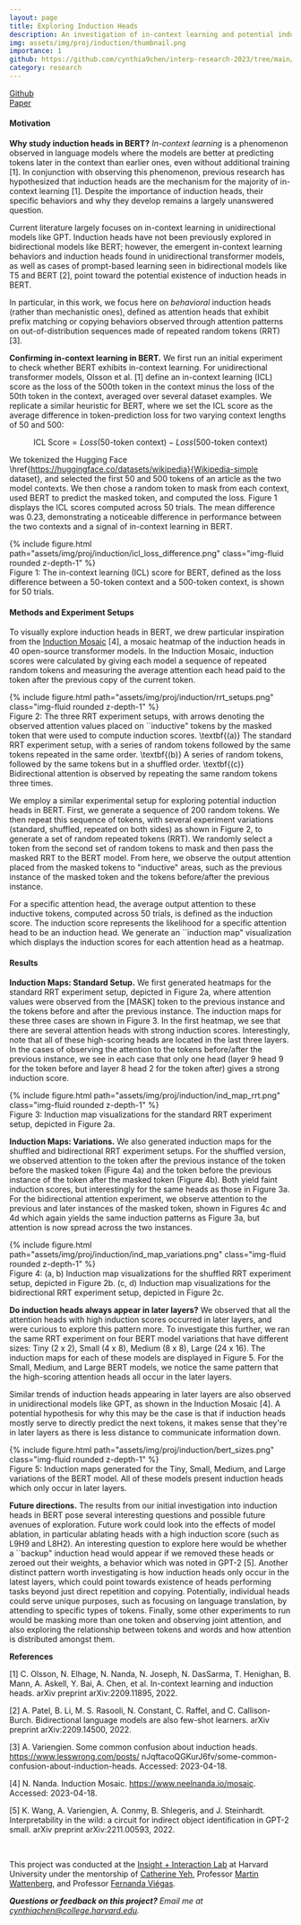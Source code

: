 ```yaml
---
layout: page
title: Exploring Induction Heads
description: An investigation of in-context learning and potential induction heads in BERT.
img: assets/img/proj/induction/thumbnail.png
importance: 1
github: https://github.com/cynthia9chen/interp-research-2023/tree/main/Induction%20Heads
category: research
---
```



<div class = "projheader">
    <div class="links"><a href='https://github.com/cynthia9chen/interp-research-2023/tree/main/Induction%20Heads' class="btn z-depth-0" role="button"> <i class="fab fa-github gh-icon"></i> Github</a></div>
    <div class="links"><a href='https://drive.google.com/file/d/1bQnSFELkAILxAKDd1Z7lZ1eG6qKqss9w/view?usp=share_link' class="btn z-depth-0" role="button"> Paper </a></div>
</div>


#### Motivation
**Why study induction heads in BERT?** *In-context learning* is a phenomenon observed in language models where the models are better at predicting tokens later in the context than earlier ones, even without additional training [1]. In conjunction with observing this phenomenon, previous research has hypothesized that induction heads are the mechanism for the majority of in-context learning [1]. Despite the importance of induction heads, their specific behaviors and why they develop remains a largely unanswered question.

Current literature largely focuses on in-context learning in unidirectional models like GPT. Induction heads have not been previously explored in bidirectional models like BERT; however, the emergent in-context learning behaviors and induction heads found in unidirectional transformer models, as well as cases of prompt-based learning seen in bidirectional models like T5 and BERT [2], point toward the potential existence of induction heads in BERT.  

In particular, in this work, we focus here on *behavioral* induction heads (rather than mechanistic ones), defined as attention heads that exhibit prefix matching or copying behaviors observed through attention patterns on out-of-distribution sequences made of repeated random tokens (RRT) [3].

**Confirming in-context learning in BERT.** We first run an initial experiment to check whether BERT exhibits in-context learning. For unidirectional transformer models, Olsson et al. [1] define an in-context learning (ICL) score as the loss of the 500th token in the context minus the loss of the 50th token in the context, averaged over several dataset examples. We replicate a similar heuristic for BERT, where we set the ICL score as the average difference in token-prediction loss for two varying context lengths of 50 and 500:

$$\textrm{ICL Score} = Loss(50 \textrm{-token context}) - Loss(500 \textrm{-token context})$$

We tokenized the Hugging Face \href{https://huggingface.co/datasets/wikipedia}{Wikipedia-simple dataset}, and selected the first 50 and 500 tokens of an article as the two model contexts. We then chose a random token to mask from each context, used BERT to predict the masked token, and computed the loss. Figure 1 displays the ICL scores computed across 50 trials. The mean difference was 0.23, demonstrating a noticeable difference in performance between the two contexts and a signal of in-context learning in BERT.

<div class="row justify-content-sm-center">
    <div class="col-sm-6 mt-3 mt-md-0">
        {% include figure.html path="assets/img/proj/induction/icl_loss_difference.png" class="img-fluid rounded z-depth-1" %}
    </div>
</div>
<div class="caption">
    Figure 1: The in-context learning (ICL) score for BERT, defined as the loss difference between a 50-token context and a 500-token context, is shown for 50 trials.
</div>


#### Methods and Experiment Setups
To visually explore induction heads in BERT, we drew particular inspiration from the [Induction Mosaic](https://www.neelnanda.io/mosaic) [4], a mosaic heatmap of the induction heads in 40 open-source transformer models. In the Induction Mosaic, induction scores were calculated by giving each model a sequence of repeated random tokens and measuring the average attention each head paid to the token after the previous copy of the current token.

<div class="row justify-content-sm-center">
    <div class="col-sm-10 mt-3 mt-md-0">
        {% include figure.html path="assets/img/proj/induction/rrt_setups.png" class="img-fluid rounded z-depth-1" %}
    </div>
</div>
<div class="caption">
    Figure 2: The three RRT experiment setups, with arrows denoting the observed attention values placed on ``inductive" tokens by the masked token that were used to compute induction scores. \textbf{(a)} The standard RRT experiment setup, with a series of random tokens followed by the same tokens repeated in the same order. \textbf{(b)} A series of random tokens, followed by the same tokens but in a shuffled order. \textbf{(c)} Bidirectional attention is observed by repeating the same random tokens three times.
</div>

We employ a similar experimental setup for exploring potential induction heads in BERT. First, we generate a sequence of 200 random tokens. We then repeat this sequence of tokens, with several experiment variations (standard, shuffled, repeated on both sides) as shown in Figure 2, to generate a set of random repeated tokens (RRT). We randomly select a token from the second set of random tokens to mask and then pass the masked RRT to the BERT model. From here, we observe the output attention placed from the masked tokens to "inductive" areas, such as the previous instance of the masked token and the tokens before/after the previous instance. 

For a specific attention head, the average output attention to these inductive tokens, computed across 50 trials, is defined as the induction score. The induction score represents the likelihood for a specific attention head to be an induction head. We generate an ``induction map" visualization which displays the induction scores for each attention head as a heatmap.

#### Results

**Induction Maps: Standard Setup.** We first generated heatmaps for the standard RRT experiment setup, depicted in Figure 2a, where attention values were observed from the [MASK] token to the previous instance and the tokens before and after the previous instance. The induction maps for these three cases are shown in Figure 3. In the first heatmap, we see that there are several attention heads with strong induction scores. Interestingly, note that all of these high-scoring heads are located in the last three layers. In the cases of observing the attention to the tokens before/after the previous instance, we see in each case that only one head (layer 9 head 9 for the token before and layer 8 head 2 for the token after) gives a strong induction score.  

<div class="row justify-content-sm-center">
    <div class="col-sm-12 mt-3 mt-md-0">
        {% include figure.html path="assets/img/proj/induction/ind_map_rrt.png" class="img-fluid rounded z-depth-1" %}
    </div>
</div>
<div class="caption">
    Figure 3: Induction map visualizations for the standard RRT experiment setup, depicted in Figure 2a.
</div>

**Induction Maps: Variations.** We also generated induction maps for the shuffled and bidirectional RRT experiment setups. For the shuffled version, we observed attention to the token after the previous instance of the token before the masked token (Figure 4a) and the token before the previous instance of the token after the masked token (Figure 4b). Both yield faint induction scores, but interestingly for the same heads as those in Figure 3a. For the bidirectional attention experiment, we observe attention to the previous and later instances of the masked token, shown in Figures 4c and 4d which again yields the same induction patterns as Figure 3a, but attention is now spread across the two instances.

<div class="row justify-content-sm-center">
    <div class="col-sm-9 mt-3 mt-md-0">
        {% include figure.html path="assets/img/proj/induction/ind_map_variations.png" class="img-fluid rounded z-depth-1" %}
    </div>
</div>
<div class="caption">
    Figure 4: (a, b) Induction map visualizations for the shuffled RRT experiment setup, depicted in Figure 2b. (c, d) Induction map visualizations for the bidirectional RRT experiment setup, depicted in Figure 2c.
</div>


**Do induction heads always appear in later layers?** We observed that all the attention heads with high induction scores occurred in later layers, and were curious to explore this pattern more. To investigate this further, we ran the same RRT experiment on four BERT model variations that have different sizes: Tiny (2 x 2), Small (4 x 8), Medium (8 x 8), Large (24 x 16). The induction maps for each of these models are displayed in Figure 5. For the Small, Medium, and Large BERT models, we notice the same pattern that the high-scoring attention heads all occur in the later layers. 

Similar trends of induction heads appearing in later layers are also observed in unidirectional models like GPT, as shown in the Induction Mosaic [4]. A potential hypothesis for why this may be the case is that if induction heads mostly serve to directly predict the next tokens, it makes sense that they're in later layers as there is less distance to communicate information down.


<div class="row justify-content-sm-center">
    <div class="col-sm-12 mt-3 mt-md-0">
        {% include figure.html path="assets/img/proj/induction/bert_sizes.png" class="img-fluid rounded z-depth-1" %}
    </div>
</div>
<div class="caption">
    Figure 5: Induction maps generated for the Tiny, Small, Medium, and Large variations of the BERT model. All of these models present induction heads which only occur in later layers.
</div>


**Future directions.**  The results from our initial investigation into induction heads in BERT pose several interesting questions and possible future avenues of exploration. Future work could look into the effects of model ablation, in particular ablating heads with a high induction score (such as L9H9 and L8H2). An interesting question to explore here would be whether a ``backup" induction head would appear if we removed these heads or zeroed out their weights, a behavior which was noted in GPT-2 [5]. Another distinct pattern worth investigating is how induction heads only occur in the latest layers, which could point towards existence of heads performing tasks beyond just direct repetition and copying. Potentially, individual heads could serve unique purposes, such as focusing on language translation, by attending to specific types of tokens. Finally, some other experiments to run would be masking more than one token and observing joint attention, and also exploring the relationship between tokens and words and how attention is distributed amongst them.


**References**

[1] C. Olsson, N. Elhage, N. Nanda, N. Joseph, N. DasSarma, T. Henighan, B. Mann, A. Askell, Y. Bai,
A. Chen, et al. In-context learning and induction heads. arXiv preprint arXiv:2209.11895, 2022.

[2] A. Patel, B. Li, M. S. Rasooli, N. Constant, C. Raffel, and C. Callison-Burch. Bidirectional language
models are also few-shot learners. arXiv preprint arXiv:2209.14500, 2022.

[3] A. Variengien. Some common confusion about induction heads. https://www.lesswrong.com/posts/
nJqftacoQGKurJ6fv/some-common-confusion-about-induction-heads. Accessed: 2023-04-18.

[4] N. Nanda. Induction Mosaic. https://www.neelnanda.io/mosaic. Accessed: 2023-04-18.

[5] K. Wang, A. Variengien, A. Conmy, B. Shlegeris, and J. Steinhardt. Interpretability in the wild: a circuit
for indirect object identification in GPT-2 small. arXiv preprint arXiv:2211.00593, 2022.


&#8202;

This project was conducted at the [Insight + Interaction Lab](https://insight.seas.harvard.edu/) at Harvard University under the mentorship of [Catherine Yeh](https://catherinesyeh.github.io/), Professor [Martin Wattenberg](https://www.bewitched.com/), and Professor [Fernanda Viégas](http://www.fernandaviegas.com/).

<i>**Questions or feedback on this project?** Email me at cynthiachen@college.harvard.edu.</i>

&#8202;